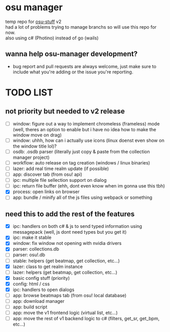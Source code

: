 # osu manager
temp repo for [osu-stuff](https://github.com/mezleca/osu-stuff) v2<br>
had a lot of problems trying to manage branchs so will use this repo for now.<br>
also using c# (Photino) instead of go (wails)

## wanna help osu-manager development?
- bug report and pull requests are always welcome, just make sure to include what you're adding or the issue you're reporting.

# TODO LIST
## not priority but needed to v2 release
- [ ] window: figure out a way to implement chromeless (frameless) mode (well, theres an option to enable but i have no idea how to make the window move on drag)
- [ ] window: uhhh, how can i actually use icons (linux doenst even show on the window title lol)?
- [ ] osdb: .osdb parser (literally just copy & paste from the collection manager project)
- [ ] workflow: auto release on tag creation (windows / linux binaries)
- [ ] lazer: add real time realm update (if possible)
- [ ] app: discover tab (from osu! api)
- [ ] ipc: multiple file sellection support on dialog
- [ ] ipc: return file buffer (ehh, dont even know when im gonna use this tbh)
- [x] process: open links on browser
- [ ] app: bundle / minify all of the js files using webpack or something

## need this to add the rest of the features
- [x] ipc: handlers on both c# & js to send typed information using messagepack (well, js dont need types but you get it) 
- [x] ipc: make it stable
- [x] window: fix window not opening with nvidia drivers
- [x] parser: collections.db
- [ ] parser: osu!.db
- [ ] stable: helpers (get beatmap, get collection, etc...)
- [x] lazer: class to get realm instance
- [ ] lazer: helpers (get beatmap, get collection, etc...)
- [x] basic config stuff (priority)
- [x] config: html / css
- [x] ipc: handlers to open dialogs
- [ ] app: browse beatmaps tab (from osu! local database)
- [ ] app: download manager
- [ ] app: build script
- [ ] app: move the v1 frontend logic (virtual list, etc...) 
- [ ] app: move the rest of v1 backend logic to c# (filters, get_sr, get_bpm, etc...)
